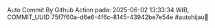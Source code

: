 Auto Commit By Github Action pada: 2025-06-02 13:33:34 WIB, COMMIT_UUID 75f7f60a-d6e6-4f6c-8145-43942be7e54e #autohijau🗿
